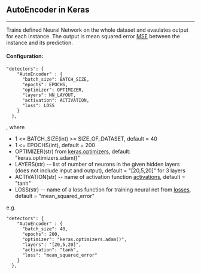 ## AutoEncoder in Keras
****
Trains defined Neural Network on the whole dataset and evaulates output for each instance. The output is mean squared error [MSE](https://scikit-learn.org/stable/modules/generated/sklearn.metrics.mean_squared_error.html) between the instance and its prediction.   

#### Configuration:
```
"detectors": {
    "AutoEncoder" : {
      "batch_size": BATCH_SIZE,
      "epochs": EPOCHS,
      "optimizer": OPTIMIZER,
      "layers": NN_LAYOUT,
      "activation": ACTIVATION,
      "loss": LOSS
    }
  },
```

, where 
* 1 <= BATCH_SIZE(int) >= SIZE_OF_DATASET, default = 40
* 1 <= EPOCHS(int), default = 200
* OPTIMIZER(str) from [keras.optimizers](https://keras.io/optimizers/), default: "keras.optimizers.adam()"
* LAYERS(str) -- list of number of neurons in the given hidden layers (does not include input and output), default = "[20,5,20]" for 3 layers
* ACTIVATION(str) -- name of activation function [activations](https://keras.io/activations/), default = "tanh"
* LOSS(str) -- name of a loss function for training neural net from [losses](https://keras.io/losses/), default = "mean_squared_error"

e.g. 
```
"detectors": {
    "AutoEncoder" : {
      "batch_size": 40,
      "epochs": 200,
      "optimizer": "keras.optimizers.adam()",
      "layers": "[20,5,20]",
      "activation": "tanh",
      "loss": "mean_squared_error"
    }
  },
```